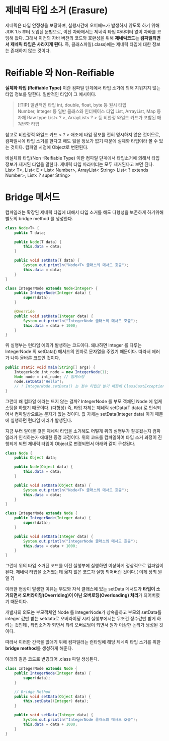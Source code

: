 # 제네릭 타입 소거 (Erasure) 
제네릭은 타입 안정성을 보장하며, 실행시간에 오버헤드가 발생하지 않도록 하기 위해 JDK 1.5 부터 도입된 문법으로, 이전 자바에서는 제네릭 타입 파라미터 없이 자바를 코딩해 왔다. 그래서 이전의 자바 버전의 코드와 호환성을 위해 **제네릭코드는 컴파일되면서 제네릭 타입은 사라지게 된다.** 
즉, 클래스파일(.class)에는 제네릭 타입에 대한 정보는 존재하지 않는 것이다. 

# Reifiable 와 Non-Reifiable 
**실체화 타입 (Reifiable Type)** 이란 컴파일 단계에서 타입 소거에 의해 지워지지 않는 타입 정보를 말한다. 일반적인 타입이 그 예시이다. 

>[!TIP] 일반적인 타입 
>int, double, float, byte 등  원시 타입  
>Number, Integer 등 일반 클래스와  인터페이스 타입
>List, ArrayList, Map 등 자체  Raw type
>List< ? >, ArrayList< ? > 등 비한정 와일드 카드가 포함된 매겨변화 타입 

참고로 비한정적 와일드 카드 < ? > 애초에 타입 정보를 전혀 명시하지 않은 것이므로, 컴파일시에 타입 소거를 한다고 해도 잃을 정보가 없기 때문에 실체화 타입이라 볼 수 있는 것이다. 컴파일 시점에 Object로 변환된다. 

비실체화 타입(Non -Reifiable Type) 이란 컴파일 단계에서 타입소거에 의해서 타입 정보가 제거된 타입을 말한다. 제네릭 타입 파라미터는 모두 제거된다고 보면 된다. 
List< T>, List< E >
List< Number>, ArrayList< String> 
List< ? extends Number>, List< ? super String>

# Bridge 메서드 
컴파일러는 확장된 제네릭 타입에 대해서 타입 소거를 해도 다형성을 보존하게 하기위해 별도의 bridge method 를 생성한다. 

```java 
class Node<T> {
    public T data;

    public Node(T data) {
        this.data = data;
    }

    public void setData(T data) {
        System.out.println("Node<T> 클래스의 메서드 호출");
        this.data = data;
    }
}

class IntegerNode extends Node<Integer> {
    public IntegerNode(Integer data) {
        super(data);
    }

    @Override
    public void setData(Integer data) {
        System.out.println("IntegerNode 클래스의 메서드 호출");
        this.data = data + 1000;
    }
}
```
위 실행부는 런타임 예외가 발생하는 코드이다. 왜냐하면 Integer 를 다루는 IntegerNode 의 setData() 메서드의 인자로 문자열을 주었기 때문이다. 따라서 에러가 나야 올바른 코드인 것이다. 
```java 
public static void main(String[] args) {
    IntegerNode int_node = new IntegerNode(1);
    Node node = int_node; // 업캐스팅
    node.setData("Hello");
    // ! IntegerNode.setData() 는 정수 타입만 받기 때문에 ClassCastException
}
```

그런데 왜 컴파일 에러는 뜨지 않는 걸까? IntegerNode 를 부모 객체인 Node 에 업케스팅을 하였기 때문이다. (다형성) 
즉, 타입 자체는 제네릭 setData(T data) 로 인식되어서 컴파일상으로는 문자가 없는 것이다. 값 자체는 setData(Integer data) 이기 때문에 실행하면 런타임 에러가 발생된다. 

지금 부터 알아볼 것은 제네릭 타입을 소거해도 어떻게 위의 실행부가 잘못됬는지 컴파일러가 인식하는가 에대한 증명 과정이다. 
위의 코드를 컴파일하여 타입 소거 과정이 진행되게 되면 제네릭 타입이 Object로 변경되면서 아래와 같이 구성된다. 
```java 
class Node {
    public Object data;

    public Node(Object data) {
        this.data = data;
    }

    public void setData(Object data) {
        System.out.println("Node<T> 클래스의 메서드 호출");
        this.data = data;
    }
}

class IntegerNode extends Node {
    public IntegerNode(Integer data) {
        super(data);
    }

    public void setData(Integer data) {
        System.out.println("IntegerNode 클래스의 메서드 호출");
        this.data = data + 1000;
    }
}
```
그런데 위의 타입 소거된 코드를 이전 실행부에 실행하면 이상하게 정상적으로 컴파일이 된다. 제네릭 타입을 소거했는데 옳지 않은 코드가 실행 되어버린 것이다.( 이게 당최 뭔일 ?)

이러한 현상이 발생한 이유는 부모와 자식 클래스에 있는 setData 메서드가 **타입이 소거되면서 오버라이딩(Overriding)이 아닌 오버로딩(Overloading) 처리**가 되어버렸기 때문이다. 

개발자의 의도는 부모객체인 Node 를 IntegerNode가 상속을하고 부모의 setData를 integer 값만 받는 setdata로 오버라이딩 시켜 실행부에서는 무조건 정수값만 받게 하려는 것인데 , 타입소거가 되면서 되려 오버로딩이 되면서 뭔가 이상한 논리가 생성된 것이다. 

따라서 이러한 간극을 없애기 위해 컴파일러는 런타임에 해당 제네릭 타입 소거를 위한 **bridge method**를 생성하게 해준다. 

아래와 같은 코드로 변경되어 .class 파일 생성된다. 
```java 
class IntegerNode extends Node {
    public IntegerNode(Integer data) {
        super(data);
    }

    // Bridge Method
    public void setData(Object data) {
        this.setData((Integer) data);
    }

    public void setData(Integer data) {
        System.out.println("IntegerNode 클래스의 메서드 호출");
        this.data = data + 1000;
    }
}
```

